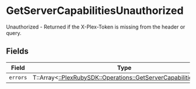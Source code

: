 # GetServerCapabilitiesUnauthorized

Unauthorized - Returned if the X-Plex-Token is missing from the header or query.


## Fields

| Field                                                                                                                      | Type                                                                                                                       | Required                                                                                                                   | Description                                                                                                                |
| -------------------------------------------------------------------------------------------------------------------------- | -------------------------------------------------------------------------------------------------------------------------- | -------------------------------------------------------------------------------------------------------------------------- | -------------------------------------------------------------------------------------------------------------------------- |
| `errors`                                                                                                                   | T::Array<[::PlexRubySDK::Operations::GetServerCapabilitiesErrors](../../models/operations/getservercapabilitieserrors.md)> | :heavy_minus_sign:                                                                                                         | N/A                                                                                                                        |